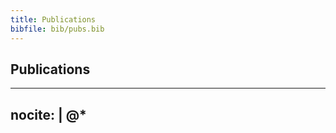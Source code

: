 ```yaml
---
title: Publications
bibfile: bib/pubs.bib
---
```


Publications
------------

---
nocite: |
  @*
---
